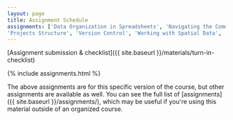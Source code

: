 ```yaml
---
layout: page
title: Assignment Schedule
assignments: ['Data Organization in Spreadsheets', 'Navigating the Commandline', 'Introduction to R and RStudio', 'Working with Data', 'Data Visualization',
'Projects Structure', 'Version Control', 'Working with Spatial Data', 'Knitr']
---
```


[Assignment submission & checklist]({{ site.baseurl }}/materials/turn-in-checklist)

{% include assignments.html %}

The above assignments are for this specific version of the course, but other
assignments are available as well. You can see the full list of
[assignments]({{ site.baseurl }}/assignments/), which may be useful if you're using this material
outside of an organized course.

<!-- Schedule Management
- Update the `assignments:` list with `title:` from `assignments/` files.
- Add 'Template' to `assignments:` to view the course template from `docs/`.
- The remaining content should be left AS IS.
-->
